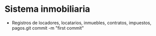 # Sistema inmobiliaria

* Registros de locadores, locatarios, inmuebles, contratos, impuestos, pagos.git commit -m "first commit"